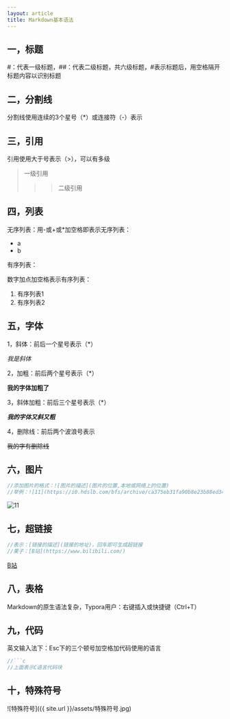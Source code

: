 ```yaml
---
layout: article
title: Markdown基本语法 
---
```


## 一，标题

#：代表一级标题，##：代表二级标题，共六级标题，#表示标题后，用空格隔开标题内容以识别标题

## 二，分割线

分割线使用连续的3个星号（*）或连接符（-）表示

## 三，引用

引用使用大于号表示（>），可以有多级

> 一级引用
>
> > > 二级引用

## 四，列表

无序列表：用-或+或*加空格即表示无序列表：

- a
- b

有序列表：

数字加点加空格表示有序列表：

1. 有序列表1
2. 有序列表2

## 五，字体

1，斜体：前后一个星号表示（*）

*我是斜体*

2，加粗：前后两个星号表示（*）

**我的字体加粗了**

3，斜体加粗：前后三个星号表示（*）

***我的字体又斜又粗***

4，删除线：前后两个波浪号表示

~~我的字有删除线~~

## 六，图片

```c
//添加图片的格式：![图片的描述](图片的位置,本地或网络上的位置)
//举例：![11](https://i0.hdslb.com/bfs/archive/ca375eb31fa90b8e23b88ed3433c2f60de1c2e6e.png)
```

![11](https://i0.hdslb.com/bfs/archive/ca375eb31fa90b8e23b88ed3433c2f60de1c2e6e.png)

## 七，超链接

```c
//表示：[链接的描述](链接的地址)，回车即可生成超链接
//栗子：[B站](https://www.bilibili.com/)
```

[B站](https://www.bilibili.com/)

## 八，表格

Markdown的原生语法复杂，Typora用户：右键插入或快捷键（Ctrl+T）

## 九，代码

英文输入法下：Esc下的三个顿号加空格加代码使用的语言

```c
//```c
//上面表示C语言代码块
```

## 十，特殊符号

![特殊符号]({{ site.url }}/assets/特殊符号.jpg)

